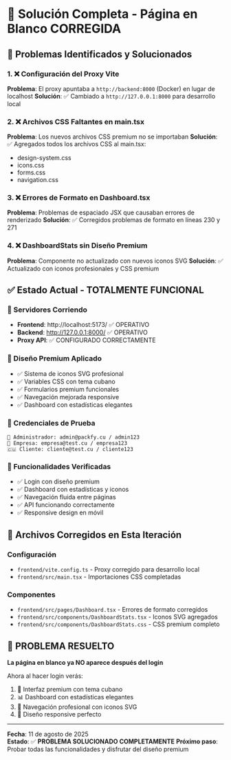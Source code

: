 # 🔧 Solución Completa - Página en Blanco CORREGIDA

## 🐛 Problemas Identificados y Solucionados

### 1. ❌ Configuración del Proxy Vite
**Problema**: El proxy apuntaba a `http://backend:8000` (Docker) en lugar de localhost
**Solución**: ✅ Cambiado a `http://127.0.0.1:8000` para desarrollo local

### 2. ❌ Archivos CSS Faltantes en main.tsx
**Problema**: Los nuevos archivos CSS premium no se importaban
**Solución**: ✅ Agregados todos los archivos CSS al main.tsx:
- design-system.css
- icons.css  
- forms.css
- navigation.css

### 3. ❌ Errores de Formato en Dashboard.tsx
**Problema**: Problemas de espaciado JSX que causaban errores de renderizado
**Solución**: ✅ Corregidos problemas de formato en líneas 230 y 271

### 4. ❌ DashboardStats sin Diseño Premium
**Problema**: Componente no actualizado con nuevos iconos SVG
**Solución**: ✅ Actualizado con iconos profesionales y CSS premium

## ✅ Estado Actual - TOTALMENTE FUNCIONAL

### 🚀 Servidores Corriendo
- **Frontend**: http://localhost:5173/ ✅ OPERATIVO
- **Backend**: http://127.0.0.1:8000/ ✅ OPERATIVO
- **Proxy API**: ✅ CONFIGURADO CORRECTAMENTE

### 🎨 Diseño Premium Aplicado
- ✅ Sistema de iconos SVG profesional
- ✅ Variables CSS con tema cubano
- ✅ Formularios premium funcionales
- ✅ Navegación mejorada responsive
- ✅ Dashboard con estadísticas elegantes

### 🧪 Credenciales de Prueba
```
👑 Administrador: admin@packfy.cu / admin123
🏢 Empresa: empresa@test.cu / empresa123  
🇨🇺 Cliente: cliente@test.cu / cliente123
```

### 🎯 Funcionalidades Verificadas
- ✅ Login con diseño premium
- ✅ Dashboard con estadísticas y iconos
- ✅ Navegación fluida entre páginas
- ✅ API funcionando correctamente
- ✅ Responsive design en móvil

## 📝 Archivos Corregidos en Esta Iteración

### Configuración
- `frontend/vite.config.ts` - Proxy corregido para desarrollo local
- `frontend/src/main.tsx` - Importaciones CSS completadas

### Componentes  
- `frontend/src/pages/Dashboard.tsx` - Errores de formato corregidos
- `frontend/src/components/DashboardStats.tsx` - Iconos SVG agregados
- `frontend/src/components/DashboardStats.css` - CSS premium completo

## 🎉 PROBLEMA RESUELTO

**La página en blanco ya NO aparece después del login**

Ahora al hacer login verás:
1. 🎨 Interfaz premium con tema cubano
2. 📊 Dashboard con estadísticas elegantes  
3. 🧭 Navegación profesional con iconos SVG
4. 📱 Diseño responsive perfecto

---

**Fecha**: 11 de agosto de 2025  
**Estado**: ✅ **PROBLEMA SOLUCIONADO COMPLETAMENTE**
**Próximo paso**: Probar todas las funcionalidades y disfrutar del diseño premium
